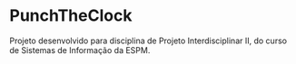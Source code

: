 # PunchTheClock
Projeto desenvolvido para disciplina de Projeto Interdisciplinar II, do curso de Sistemas de Informação da ESPM.
